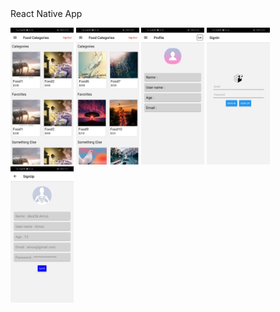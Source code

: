 <div text-align="center" width="100%">React Native App</div>
<p float="left">
<img src="https://github.com/Prom12/AwesomeProject/blob/master/assets/Screenshot/categories.jpg" alt="alt text" width="20%" height="50%">
<img src="https://github.com/Prom12/AwesomeProject/blob/master/assets/Screenshot/categories1.jpg" alt="alt text" width="20%" height="50%">
<img src="https://github.com/Prom12/AwesomeProject/blob/master/assets/Screenshot/profile.jpg" alt="alt text" width="20%" height="50%">
<img src="https://github.com/Prom12/AwesomeProject/blob/master/assets/Screenshot/signin.jpg" alt="alt text" width="20%" height="50%">
<img src="https://github.com/Prom12/AwesomeProject/blob/master/assets/Screenshot/signup.jpg" alt="alt text" width="20%" height="50%">
</p>
